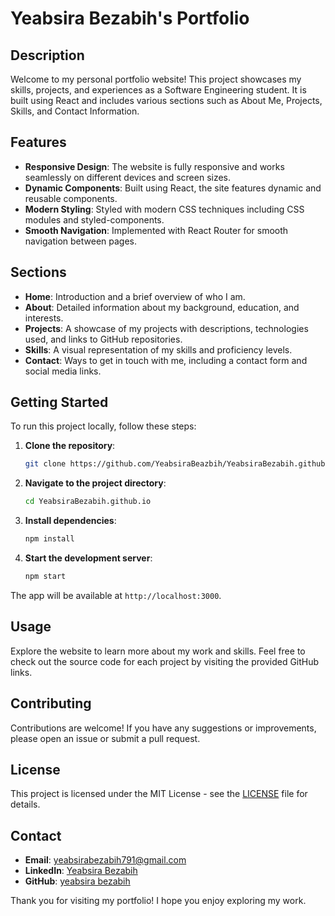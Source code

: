 # Yeabsira Bezabih's Portfolio

## Description
Welcome to my personal portfolio website! This project showcases my skills, projects, and experiences as a Software Engineering student. It is built using React and includes various sections such as About Me, Projects, Skills, and Contact Information.

## Features
- **Responsive Design**: The website is fully responsive and works seamlessly on different devices and screen sizes.
- **Dynamic Components**: Built using React, the site features dynamic and reusable components.
- **Modern Styling**: Styled with modern CSS techniques including CSS modules and styled-components.
- **Smooth Navigation**: Implemented with React Router for smooth navigation between pages.

## Sections
- **Home**: Introduction and a brief overview of who I am.
- **About**: Detailed information about my background, education, and interests.
- **Projects**: A showcase of my projects with descriptions, technologies used, and links to GitHub repositories.
- **Skills**: A visual representation of my skills and proficiency levels.
- **Contact**: Ways to get in touch with me, including a contact form and social media links.

## Getting Started
To run this project locally, follow these steps:

1. **Clone the repository**:
    ```sh
    git clone https://github.com/YeabsiraBeazbih/YeabsiraBezabih.github.io.git
    ```

2. **Navigate to the project directory**:
    ```sh
    cd YeabsiraBezabih.github.io
    ```

3. **Install dependencies**:
    ```sh
    npm install
    ```

4. **Start the development server**:
    ```sh
    npm start
    ```

The app will be available at `http://localhost:3000`.

## Usage
Explore the website to learn more about my work and skills. Feel free to check out the source code for each project by visiting the provided GitHub links.

## Contributing
Contributions are welcome! If you have any suggestions or improvements, please open an issue or submit a pull request.

## License
This project is licensed under the MIT License - see the [LICENSE](https://github.com/git/git-scm.com/blob/main/MIT-LICENSE.txt) file for details.

## Contact
- **Email**: yeabsirabezabih791@gmail.com
- **LinkedIn**: [Yeabsira Bezabih](https://www.linkedin.com/in/yeabsira-bezabih-a23082299/)
- **GitHub**: [yeabsira bezabih](https://github.com/YeabsiraBezabih)

Thank you for visiting my portfolio! I hope you enjoy exploring my work.
